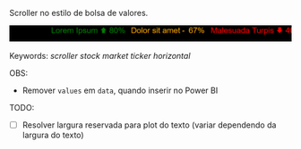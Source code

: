 Scroller no estilo de bolsa de valores.

![Scroller](image.png)

Keywords: *scroller stock market ticker horizontal*

OBS:
- Remover `values` em `data`, quando inserir no Power BI

TODO:
- [ ] Resolver largura reservada para plot do texto (variar dependendo da largura do texto)